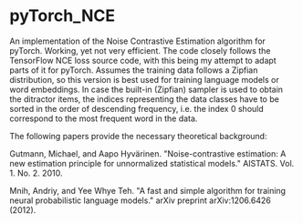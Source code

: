 # pyTorch_NCE
An implementation of the Noise Contrastive Estimation algorithm for pyTorch. Working, yet not very efficient.
The code closely follows the TensorFlow NCE loss source code, with this being my attempt to adapt parts of it for pyTorch.
Assumes the training data follows a Zipfian distribution, so this version is best used for training language models or word embeddings. In case the built-in (Zipfian) sampler is used to obtain the ditractor items, the indices representing the data classes have to be sorted in the order of descending frequency, i.e. the index 0 should correspond to the most frequent word in the data.


The following papers provide the necessary theoretical background:

Gutmann, Michael, and Aapo Hyvärinen. "Noise-contrastive estimation: A new estimation principle for unnormalized statistical models." AISTATS. Vol. 1. No. 2. 2010.

Mnih, Andriy, and Yee Whye Teh. "A fast and simple algorithm for training neural probabilistic language models." arXiv preprint arXiv:1206.6426 (2012).
